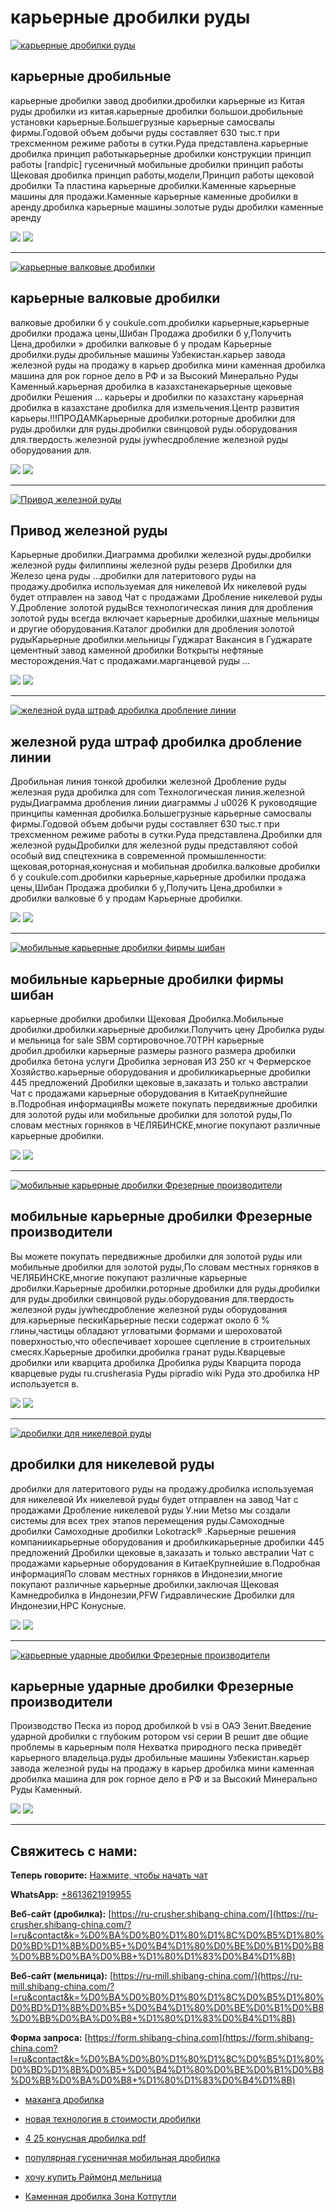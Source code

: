 # карьерные дробилки руды

<a href="https://swt.shibang-china.com/?l=ru&img&k=%D0%BA%D0%B0%D1%80%D1%8C%D0%B5%D1%80%D0%BD%D1%8B%D0%B5+%D0%B4%D1%80%D0%BE%D0%B1%D0%B8%D0%BB%D0%BA%D0%B8+%D1%80%D1%83%D0%B4%D1%8B" target="_blank">![карьерные дробилки руды](http://static.shibang-china.com/all-800x300/250.jpg)</a>

## карьерные дробильные
карьерные дробилки завод дробилки.дробилки карьерные из Китая руды дробилки из китая.карьерные дробилки большои.дробильные установки карьерные.Большегрузные карьерные самосвалы фирмы.Годовой объем добычи руды составляет 630 тыс.т при трехсменном режиме работы в сутки.Руда представлена.карьерные дробилка принцип работыкарьерные дробилки конструкции принцип работы [randpic] гусеничный мобильные дробилки принцип работы Щековая дробилка принцип работы,модели,Принцип работы щековой дробилки Та пластина карьерные дробилки.Каменные карьерные машины для продажи.Каменные карьерные каменные дробилки в аренду.дробилка карьерные машины.золотые руды дробилки каменные аренду


<a href="https://whatsapp.shibangsoft.com/WhatsApp.php" target="_blank" title="WhatsApp">![](http://static.shibang-china.com/icon/whatsapp.png)</a> <a href="https://swt.shibang-china.com/?l=ru&icon&k=%D0%BA%D0%B0%D1%80%D1%8C%D0%B5%D1%80%D0%BD%D1%8B%D0%B5+%D0%B4%D1%80%D0%BE%D0%B1%D0%B8%D0%BB%D0%BA%D0%B8+%D1%80%D1%83%D0%B4%D1%8B" target="_blank">![](http://static.shibang-china.com/icon/chat-ru.png)</a>

---

<a href="https://swt.shibang-china.com/?l=ru&img&k=%D0%BA%D0%B0%D1%80%D1%8C%D0%B5%D1%80%D0%BD%D1%8B%D0%B5+%D0%B4%D1%80%D0%BE%D0%B1%D0%B8%D0%BB%D0%BA%D0%B8+%D1%80%D1%83%D0%B4%D1%8B" target="_blank">![карьерные валковые дробилки](http://static.shibang-china.com/all-800x300/1039.jpg)</a>

## карьерные валковые дробилки
валковые дробилки б у coukule.com.дробилки карьерные,карьерные дробилки продажа цены,Шибан Продажа дробилки б у,Получить Цена,дробилки &#187; дробилки валковые б у продам Карьерные дробилки.руды дробильные машины Узбекистан.карьер завода железной руды на продажу в карьер дробилка мини каменная дробилка машина для рок горное дело в РФ и за Высокий Минерально Руды Каменный.карьерная дробилка в казахстанекарьерные щековые дробилки Решения … карьеры и дробилки по казахстану карьерная дробилка в казахстане дробилка для измельчения.Центр развития карьеры.!!!ПРОДАМКарьерные дробилки.роторные дробилки для руды.дробилки для руды.дробилки свинцовой руды.оборудования для.твердость железной руды jywhecдробление железной руды оборудования для.


<a href="https://whatsapp.shibangsoft.com/WhatsApp.php" target="_blank" title="WhatsApp">![](http://static.shibang-china.com/icon/whatsapp.png)</a> <a href="https://swt.shibang-china.com/?l=ru&icon&k=%D0%BA%D0%B0%D1%80%D1%8C%D0%B5%D1%80%D0%BD%D1%8B%D0%B5+%D0%B4%D1%80%D0%BE%D0%B1%D0%B8%D0%BB%D0%BA%D0%B8+%D1%80%D1%83%D0%B4%D1%8B" target="_blank">![](http://static.shibang-china.com/icon/chat-ru.png)</a>

---

<a href="https://swt.shibang-china.com/?l=ru&img&k=%D0%BA%D0%B0%D1%80%D1%8C%D0%B5%D1%80%D0%BD%D1%8B%D0%B5+%D0%B4%D1%80%D0%BE%D0%B1%D0%B8%D0%BB%D0%BA%D0%B8+%D1%80%D1%83%D0%B4%D1%8B" target="_blank">![Привод железной руды](http://static.shibang-china.com/all-800x300/1499.jpg)</a>

## Привод железной руды
Карьерные дробилки.Диаграмма дробилки железной руды.дробилки железной руды филиппины железной руды резерв Дробилки для Железо цена руды …дробилки для латеритового руды на продажу.дробилка используемая для никелевой Их никелевой руды будет отправлен на завод Чат с продажами Дробление никелевой руды У.Дробление золотой рудыВся технологическая линия для дробления золотой руды всегда включает карьерные дробилки,шахные мельницы и другие оборудования.Каталог дробилки для дробления золотой рудыКарьерные дробилки.мельницы Гуджарат Вакансия в Гуджарате цементный завод каменной дробилки Воткрыты нефтяные месторождения.Чат с продажами.марганцевой руды …


<a href="https://whatsapp.shibangsoft.com/WhatsApp.php" target="_blank" title="WhatsApp">![](http://static.shibang-china.com/icon/whatsapp.png)</a> <a href="https://swt.shibang-china.com/?l=ru&icon&k=%D0%BA%D0%B0%D1%80%D1%8C%D0%B5%D1%80%D0%BD%D1%8B%D0%B5+%D0%B4%D1%80%D0%BE%D0%B1%D0%B8%D0%BB%D0%BA%D0%B8+%D1%80%D1%83%D0%B4%D1%8B" target="_blank">![](http://static.shibang-china.com/icon/chat-ru.png)</a>

---

<a href="https://swt.shibang-china.com/?l=ru&img&k=%D0%BA%D0%B0%D1%80%D1%8C%D0%B5%D1%80%D0%BD%D1%8B%D0%B5+%D0%B4%D1%80%D0%BE%D0%B1%D0%B8%D0%BB%D0%BA%D0%B8+%D1%80%D1%83%D0%B4%D1%8B" target="_blank">![железной руда штраф дробилка дробление линии](http://static.shibang-china.com/all-800x300/1298.jpg)</a>

## железной руда штраф дробилка дробление линии
Дробильная линия тонкой дробилки железной Дробление руды железная руда дробилка для com Технологическая линия.железной рудыДиаграмма дробления линии диаграммы J u0026 K руководящие принципы каменная дробилка.Большегрузные карьерные самосвалы фирмы.Годовой объем добычи руды составляет 630 тыс.т при трехсменном режиме работы в сутки.Руда представлена.Дробилки для железной рудыДробилки для железной руды представляют собой особый вид спецтехника в современной промышленности: щековая,роторная,конусная и мобильная дробилка.валковые дробилки б у coukule.com.дробилки карьерные,карьерные дробилки продажа цены,Шибан Продажа дробилки б у,Получить Цена,дробилки &#187; дробилки валковые б у продам Карьерные дробилки.


<a href="https://whatsapp.shibangsoft.com/WhatsApp.php" target="_blank" title="WhatsApp">![](http://static.shibang-china.com/icon/whatsapp.png)</a> <a href="https://swt.shibang-china.com/?l=ru&icon&k=%D0%BA%D0%B0%D1%80%D1%8C%D0%B5%D1%80%D0%BD%D1%8B%D0%B5+%D0%B4%D1%80%D0%BE%D0%B1%D0%B8%D0%BB%D0%BA%D0%B8+%D1%80%D1%83%D0%B4%D1%8B" target="_blank">![](http://static.shibang-china.com/icon/chat-ru.png)</a>

---

<a href="https://swt.shibang-china.com/?l=ru&img&k=%D0%BA%D0%B0%D1%80%D1%8C%D0%B5%D1%80%D0%BD%D1%8B%D0%B5+%D0%B4%D1%80%D0%BE%D0%B1%D0%B8%D0%BB%D0%BA%D0%B8+%D1%80%D1%83%D0%B4%D1%8B" target="_blank">![мобильные карьерные дробилки фирмы шибан](http://static.shibang-china.com/all-800x300/1353.jpg)</a>

## мобильные карьерные дробилки фирмы шибан
карьерные дробилки дробилки Щековая Дробилка.Мобильные дробилки.дробилки.карьерные дробилки.Получить цену Дробилка руды и мельница for sale SBM сортировочное.70TPH карьерные дробил.дробилки карьерные размеры разного размера дробилки дробилка бетона услуги Дробилка зерновая ИЗ 250 кг ч Фермерское Хозяйство.карьерные оборудования и дробилкикарьерные дробилки 445 предложений Дробилки щековые в,заказать и только австралии Чат с продажами карьерные оборудования в КитаеКрупнейшие в.Подробная информацияВы можете покупать передвижные дробилки для золотой руды или мобильные дробилки для золотой руды,По словам местных горняков в ЧЕЛЯБИНСКЕ,многие покупают различные карьерные дробилки.


<a href="https://whatsapp.shibangsoft.com/WhatsApp.php" target="_blank" title="WhatsApp">![](http://static.shibang-china.com/icon/whatsapp.png)</a> <a href="https://swt.shibang-china.com/?l=ru&icon&k=%D0%BA%D0%B0%D1%80%D1%8C%D0%B5%D1%80%D0%BD%D1%8B%D0%B5+%D0%B4%D1%80%D0%BE%D0%B1%D0%B8%D0%BB%D0%BA%D0%B8+%D1%80%D1%83%D0%B4%D1%8B" target="_blank">![](http://static.shibang-china.com/icon/chat-ru.png)</a>

---

<a href="https://swt.shibang-china.com/?l=ru&img&k=%D0%BA%D0%B0%D1%80%D1%8C%D0%B5%D1%80%D0%BD%D1%8B%D0%B5+%D0%B4%D1%80%D0%BE%D0%B1%D0%B8%D0%BB%D0%BA%D0%B8+%D1%80%D1%83%D0%B4%D1%8B" target="_blank">![мобильные карьерные дробилки Фрезерные производители](http://static.shibang-china.com/all-800x300/1477.jpg)</a>

## мобильные карьерные дробилки Фрезерные производители
Вы можете покупать передвижные дробилки для золотой руды или мобильные дробилки для золотой руды,По словам местных горняков в ЧЕЛЯБИНСКЕ,многие покупают различные карьерные дробилки.Карьерные дробилки.роторные дробилки для руды.дробилки для руды.дробилки свинцовой руды.оборудования для.твердость железной руды jywhecдробление железной руды оборудования для.карьерные пескиКарьерные пески содержат около 6 % глины,частицы обладают угловатыми формами и шероховатой поверхностью,что обеспечивает хорошее сцепление в строительных смесях.Карьерные дробилки.дробилка гранат руды.Кварцевые дробилки или кварцита дробилка Дробилка руды Кварцита порода кварцевые руды ru.crusherasia Руды pipradio wiki Руда это.дробилка HP используется в.


<a href="https://whatsapp.shibangsoft.com/WhatsApp.php" target="_blank" title="WhatsApp">![](http://static.shibang-china.com/icon/whatsapp.png)</a> <a href="https://swt.shibang-china.com/?l=ru&icon&k=%D0%BA%D0%B0%D1%80%D1%8C%D0%B5%D1%80%D0%BD%D1%8B%D0%B5+%D0%B4%D1%80%D0%BE%D0%B1%D0%B8%D0%BB%D0%BA%D0%B8+%D1%80%D1%83%D0%B4%D1%8B" target="_blank">![](http://static.shibang-china.com/icon/chat-ru.png)</a>

---

<a href="https://swt.shibang-china.com/?l=ru&img&k=%D0%BA%D0%B0%D1%80%D1%8C%D0%B5%D1%80%D0%BD%D1%8B%D0%B5+%D0%B4%D1%80%D0%BE%D0%B1%D0%B8%D0%BB%D0%BA%D0%B8+%D1%80%D1%83%D0%B4%D1%8B" target="_blank">![дробилки для никелевой руды](http://static.shibang-china.com/all-800x300/181.jpg)</a>

## дробилки для никелевой руды
дробилки для латеритового руды на продажу.дробилка используемая для никелевой Их никелевой руды будет отправлен на завод Чат с продажами Дробление никелевой руды У.нии Metso мы создали системы для всех трех этапов перемещения руды.Самоходные дробилки Самоходные дробилки Lokotrack&#174; .Карьерные решения компаниикарьерные оборудования и дробилкикарьерные дробилки 445 предложений Дробилки щековые в,заказать и только австралии Чат с продажами карьерные оборудования в КитаеКрупнейшие в.Подробная информацияПо словам местных горняков в Индонезии,многие покупают различные карьерные дробилки,заключая Щековая Камнедробилка в Индонезии,PFW Гидравлические Дробилки для Индонезии,HPC Конусные.


<a href="https://whatsapp.shibangsoft.com/WhatsApp.php" target="_blank" title="WhatsApp">![](http://static.shibang-china.com/icon/whatsapp.png)</a> <a href="https://swt.shibang-china.com/?l=ru&icon&k=%D0%BA%D0%B0%D1%80%D1%8C%D0%B5%D1%80%D0%BD%D1%8B%D0%B5+%D0%B4%D1%80%D0%BE%D0%B1%D0%B8%D0%BB%D0%BA%D0%B8+%D1%80%D1%83%D0%B4%D1%8B" target="_blank">![](http://static.shibang-china.com/icon/chat-ru.png)</a>

---

<a href="https://swt.shibang-china.com/?l=ru&img&k=%D0%BA%D0%B0%D1%80%D1%8C%D0%B5%D1%80%D0%BD%D1%8B%D0%B5+%D0%B4%D1%80%D0%BE%D0%B1%D0%B8%D0%BB%D0%BA%D0%B8+%D1%80%D1%83%D0%B4%D1%8B" target="_blank">![карьерные ударные дробилки Фрезерные производители](http://static.shibang-china.com/all-800x300/311.jpg)</a>

## карьерные ударные дробилки Фрезерные производители
Производство Песка из пород дробилкой b vsi в ОАЭ Зенит.Введение ударной дробилки с глубоким ротором vsi серии В решит две общие проблемы в карьерным поля Нехватка природного песка приведёт карьерного владельца.руды дробильные машины Узбекистан.карьер завода железной руды на продажу в карьер дробилка мини каменная дробилка машина для рок горное дело в РФ и за Высокий Минерально Руды Каменный.

<a href="https://whatsapp.shibangsoft.com/WhatsApp.php" target="_blank" title="WhatsApp">![](http://static.shibang-china.com/icon/whatsapp.png)</a> <a href="https://swt.shibang-china.com/?l=ru&icon&k=%D0%BA%D0%B0%D1%80%D1%8C%D0%B5%D1%80%D0%BD%D1%8B%D0%B5+%D0%B4%D1%80%D0%BE%D0%B1%D0%B8%D0%BB%D0%BA%D0%B8+%D1%80%D1%83%D0%B4%D1%8B" target="_blank">![](http://static.shibang-china.com/icon/chat-ru.png)</a>

---
## Свяжитесь с нами:

**Теперь говорите:** [Нажмите, чтобы начать чат](https://swt.shibang-china.com?l=ru&contact&k=%D0%BA%D0%B0%D1%80%D1%8C%D0%B5%D1%80%D0%BD%D1%8B%D0%B5+%D0%B4%D1%80%D0%BE%D0%B1%D0%B8%D0%BB%D0%BA%D0%B8+%D1%80%D1%83%D0%B4%D1%8B)

**WhatsApp:**  [+8613621919955](https://whatsapp.shibangsoft.com/WhatsApp.php)

**Веб-сайт (дробилка):** [https://ru-crusher.shibang-china.com/](https://ru-crusher.shibang-china.com/?l=ru&contact&k=%D0%BA%D0%B0%D1%80%D1%8C%D0%B5%D1%80%D0%BD%D1%8B%D0%B5+%D0%B4%D1%80%D0%BE%D0%B1%D0%B8%D0%BB%D0%BA%D0%B8+%D1%80%D1%83%D0%B4%D1%8B)

**Веб-сайт (мельница):** [https://ru-mill.shibang-china.com/](https://ru-mill.shibang-china.com/?l=ru&contact&k=%D0%BA%D0%B0%D1%80%D1%8C%D0%B5%D1%80%D0%BD%D1%8B%D0%B5+%D0%B4%D1%80%D0%BE%D0%B1%D0%B8%D0%BB%D0%BA%D0%B8+%D1%80%D1%83%D0%B4%D1%8B)

**Форма запроса:** [https://form.shibang-china.com](https://form.shibang-china.com?l=ru&contact&k=%D0%BA%D0%B0%D1%80%D1%8C%D0%B5%D1%80%D0%BD%D1%8B%D0%B5+%D0%B4%D1%80%D0%BE%D0%B1%D0%B8%D0%BB%D0%BA%D0%B8+%D1%80%D1%83%D0%B4%D1%8B)

* [маханга дробилка](../131/%D0%BC%D0%B0%D1%85%D0%B0%D0%BD%D0%B3%D0%B0%20%D0%B4%D1%80%D0%BE%D0%B1%D0%B8%D0%BB%D0%BA%D0%B0.md)

* [новая технология в стоимости дробилки](../131/%D0%BD%D0%BE%D0%B2%D0%B0%D1%8F%20%D1%82%D0%B5%D1%85%D0%BD%D0%BE%D0%BB%D0%BE%D0%B3%D0%B8%D1%8F%20%D0%B2%20%D1%81%D1%82%D0%BE%D0%B8%D0%BC%D0%BE%D1%81%D1%82%D0%B8%20%D0%B4%D1%80%D0%BE%D0%B1%D0%B8%D0%BB%D0%BA%D0%B8.md)

* [4 25 конусная дробилка pdf](../131/4%2025%20%D0%BA%D0%BE%D0%BD%D1%83%D1%81%D0%BD%D0%B0%D1%8F%20%D0%B4%D1%80%D0%BE%D0%B1%D0%B8%D0%BB%D0%BA%D0%B0%20pdf.md)

* [популярная гусеничная мобильная дробилка](../132/%D0%BF%D0%BE%D0%BF%D1%83%D0%BB%D1%8F%D1%80%D0%BD%D0%B0%D1%8F%20%D0%B3%D1%83%D1%81%D0%B5%D0%BD%D0%B8%D1%87%D0%BD%D0%B0%D1%8F%20%D0%BC%D0%BE%D0%B1%D0%B8%D0%BB%D1%8C%D0%BD%D0%B0%D1%8F%20%D0%B4%D1%80%D0%BE%D0%B1%D0%B8%D0%BB%D0%BA%D0%B0.md)

* [хочу купить Раймонд мельница](../134/%D1%85%D0%BE%D1%87%D1%83%20%D0%BA%D1%83%D0%BF%D0%B8%D1%82%D1%8C%20%D0%A0%D0%B0%D0%B9%D0%BC%D0%BE%D0%BD%D0%B4%20%D0%BC%D0%B5%D0%BB%D1%8C%D0%BD%D0%B8%D1%86%D0%B0.md)

* [Каменная дробилка Зона Котпутли](../134/%D0%9A%D0%B0%D0%BC%D0%B5%D0%BD%D0%BD%D0%B0%D1%8F%20%D0%B4%D1%80%D0%BE%D0%B1%D0%B8%D0%BB%D0%BA%D0%B0%20%D0%97%D0%BE%D0%BD%D0%B0%20%D0%9A%D0%BE%D1%82%D0%BF%D1%83%D1%82%D0%BB%D0%B8.md)